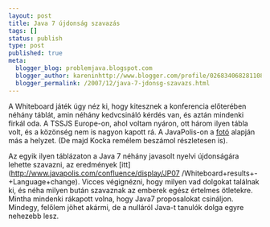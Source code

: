```yaml
---
layout: post
title: Java 7 újdonság szavazás
tags: []
status: publish
type: post
published: true
meta:
  blogger_blog: problemjava.blogspot.com
  blogger_author: kareninhttp://www.blogger.com/profile/02683406828110839343noreply@blogger.com
  blogger_permalink: /2007/12/java-7-jdonsg-szavazs.html
---
```

A Whiteboard játék úgy néz ki, hogy kitesznek a konferencia előterében néhány
táblát, amin néhány kedvcsináló kérdés van, és aztán mindenki firkál oda. A
TSSJS Europe-on, ahol voltam nyáron, ott három ilyen tábla volt, és a közönség
nem is nagyon kapott rá. A JavaPolis-on a
[fotó](http://www.javapolis.com/confluence/display/JP07/Whiteboards) alapján
más a helyzet. (De majd Kocka remélem beszámol részletesen is).

  
Az egyik ilyen táblázaton a Java 7 néhány javasolt nyelvi újdonságára lehette
szavazni, az eredmények [itt](http://www.javapolis.com/confluence/display/JP07
/Whiteboard+results+-+Language+change). Vicces végignézni, hogy milyen vad
dolgokat találnak ki, és néha milyen bután szavaznak az emberek egész értelmes
ötletekre. Mintha mindenki rákapott volna, hogy Java7 proposalokat csináljon.
Mindegy, felőlem jöhet akármi, de a nulláról Java-t tanulók dolga egyre
nehezebb lesz.

